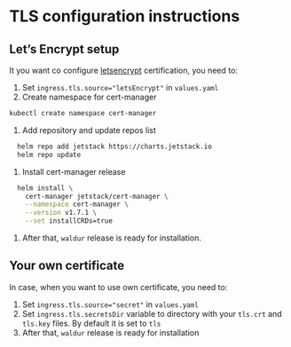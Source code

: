 # TLS configuration instructions

## Let’s Encrypt setup

It you want co configure [letsencrypt](https://letsencrypt.org/)
certification, you need to:

1. Set `ingress.tls.source="letsEncrypt"` in `values.yaml`
2. Create namespace for cert-manager

```bash
kubectl create namespace cert-manager
```

1. Add repository and update repos list

```bash
  helm repo add jetstack https://charts.jetstack.io
  helm repo update
```

1. Install cert-manager release

```bash
  helm install \
    cert-manager jetstack/cert-manager \
    --namespace cert-manager \
    --version v1.7.1 \
    --set installCRDs=true
```

1. After that, `waldur` release is ready for installation.

## Your own certificate

In case, when you want to use own certificate, you need to:

1. Set `ingress.tls.source="secret"` in `values.yaml`
2. Set `ingress.tls.secretsDir` variable to directory
    with your `tls.crt` and `tls.key` files. By default it is set to `tls`
3. After that, `waldur` release is ready for installation
